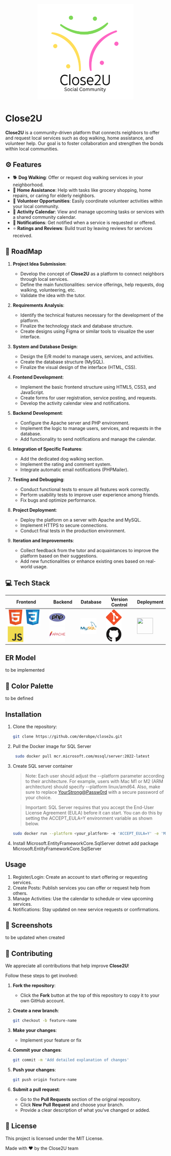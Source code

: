 <div align="center">
  <img src="./app/views/img/logo_v1.png" alt="Close2U App Logo" width="300"/>
</div>

# Close2U

**Close2U** is a community-driven platform that connects neighbors to offer and request local services such as dog walking, home assistance, and volunteer help. Our goal is to foster collaboration and strengthen the bonds within local communities.

## ⚙️ Features

- 🐕 **Dog Walking**: Offer or request dog walking services in your neighborhood.
- 🏡 **Home Assistance**: Help with tasks like grocery shopping, home repairs, or caring for elderly neighbors.
- 👥 **Volunteer Opportunities**: Easily coordinate volunteer activities within your local community.
- 📅 **Activity Calendar**: View and manage upcoming tasks or services with a shared community calendar.
- 🔔 **Notifications**: Get notified when a service is requested or offered.
- ⭐ **Ratings and Reviews**: Build trust by leaving reviews for services received.

## 🏁 RoadMap

1. **Project Idea Submission**:

   - Develop the concept of **Close2U** as a platform to connect neighbors through local services.
   - Define the main functionalities: service offerings, help requests, dog walking, volunteering, etc.
   - Validate the idea with the tutor.

2. **Requirements Analysis**:

   - Identify the technical features necessary for the development of the platform.
   - Finalize the technology stack and database structure.
   - Create designs using Figma or similar tools to visualize the user interface.

3. **System and Database Design**:

   - Design the E/R model to manage users, services, and activities.
   - Create the database structure (MySQL).
   - Finalize the visual design of the interface (HTML, CSS).

4. **Frontend Development**:

   - Implement the basic frontend structure using HTML5, CSS3, and JavaScript.
   - Create forms for user registration, service posting, and requests.
   - Develop the activity calendar view and notifications.

5. **Backend Development**:

   - Configure the Apache server and PHP environment.
   - Implement the logic to manage users, services, and requests in the database.
   - Add functionality to send notifications and manage the calendar.

6. **Integration of Specific Features**:

   - Add the dedicated dog walking section.
   - Implement the rating and comment system.
   - Integrate automatic email notifications (PHPMailer).

7. **Testing and Debugging**:

   - Conduct functional tests to ensure all features work correctly.
   - Perform usability tests to improve user experience among friends.
   - Fix bugs and optimize performance.

8. **Project Deployment**:

   - Deploy the platform on a server with Apache and MySQL.
   - Implement HTTPS to secure connections.
   - Conduct final tests in the production environment.

9. **Iteration and Improvements**:
   - Collect feedback from the tutor and acquaintances to improve the platform based on their suggestions.
   - Add new functionalities or enhance existing ones based on real-world usage.

## 💻 Tech Stack

| Frontend                                                                                                                                                                                                                                                                                                                                                                                       | Backend                                                                                                                                                                                                                                                          | Database                                                                                                                              | Version Control                                                                                                                                                                                                                                         | Deployment                                                                                                                 |
| ---------------------------------------------------------------------------------------------------------------------------------------------------------------------------------------------------------------------------------------------------------------------------------------------------------------------------------------------------------------------------------------------- | ---------------------------------------------------------------------------------------------------------------------------------------------------------------------------------------------------------------------------------------------------------------- | ------------------------------------------------------------------------------------------------------------------------------------- | ------------------------------------------------------------------------------------------------------------------------------------------------------------------------------------------------------------------------------------------------------- | -------------------------------------------------------------------------------------------------------------------------- |
| <img src="https://raw.githubusercontent.com/devicons/devicon/master/icons/html5/html5-original.svg" width="50" height="50"/> <img src="https://raw.githubusercontent.com/devicons/devicon/master/icons/css3/css3-original.svg" width="50" height="50"/> <img src="https://raw.githubusercontent.com/devicons/devicon/master/icons/javascript/javascript-original.svg" width="50" height="50"/> | <img src="https://raw.githubusercontent.com/devicons/devicon/master/icons/php/php-original.svg" width="50" height="50"/> <img src="https://raw.githubusercontent.com/devicons/devicon/master/icons/apache/apache-original-wordmark.svg" width="50" height="50"/> | <img src="https://raw.githubusercontent.com/devicons/devicon/master/icons/mysql/mysql-original-wordmark.svg" width="50" height="50"/> | <img src="https://raw.githubusercontent.com/devicons/devicon/master/icons/git/git-original.svg" width="50" height="50"/> <img src="https://raw.githubusercontent.com/devicons/devicon/master/icons/github/github-original.svg" width="50" height="50"/> | <img src="https://cdn.jsdelivr.net/gh/devicons/devicon/icons/apache/apache-original-wordmark.svg" width="50" height="50"/> |

## ER Model

to be implemented

## 🎨 Color Palette

to be defined

## Installation

1. Clone the repository:
   ```bash
   git clone https://github.com/derobpe/close2u.git
   ```
2. Pull the Docker image for SQL Server
   ```bash
    sudo docker pull mcr.microsoft.com/mssql/server:2022-latest
   ```
3. Create SQL server container
   >Note: Each user should adjust the --platform parameter according to their architecture. For example, users with Mac M1 or M2 (ARM architecture) should specify --platform linux/amd64. Also, make sure to replace <YourStrong@Passw0rd> with a secure password of your choice.

   > Important: SQL Server requires that you accept the End-User License Agreement (EULA) before it can start. You can do this by setting the ACCEPT_EULA=Y environment variable as shown below.
   ```bash
   sudo docker run --platform <your_platform> -e 'ACCEPT_EULA=Y' -e 'MSSQL_SA_PASSWORD=<YourStrong@Passw0rd>' -p 1444:1433 --name Close2u --hostname Close2u -d mcr.microsoft.com/mssql/server:2022-latest
   ```
4. Install Microsoft.EntityFrameworkCore.SqlServer
   dotnet add package Microsoft.EntityFrameworkCore.SqlServer


## Usage

1. Register/Login: Create an account to start offering or requesting services.
2. Create Posts: Publish services you can offer or request help from others.
3. Manage Activities: Use the calendar to schedule or view upcoming services.
4. Notifications: Stay updated on new service requests or confirmations.

## 📸 Screenshots

to be updated when created

## 🤝 Contributing

We appreciate all contributions that help improve **Close2U**!

Follow these steps to get involved:

1. **Fork the repository**:

   - Click the **Fork** button at the top of this repository to copy it to your own GitHub account.

2. **Create a new branch**:

   ```bash
   git checkout -b feature-name
   ```

3. **Make your changes**:

   - Implement your feature or fix

4. **Commit your changes**:

   ```bash
   git commit -m 'Add detailed explanation of changes'
   ```

5. **Push your changes**:

   ```bash
   git push origin feature-name
   ```

6. **Submit a pull request**:
   - Go to the **Pull Requests** section of the original repository.
   - Click **New Pull Request** and choose your branch.
   - Provide a clear description of what you've changed or added.

## 📄 License

This project is licensed under the MIT License.

Made with ❤️ by the Close2U team
